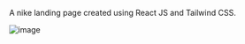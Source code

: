 A nike landing page created using React JS and Tailwind CSS.

![image](https://github.com/AadiZee/NIKE-2.0-ReactJs-TailwindCSS/assets/18194614/6e591327-fc9d-4b58-81ff-3a84214b9d95)
